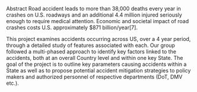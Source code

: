 Abstract
Road accident leads to more than 38,000 deaths every year in crashes on U.S. roadways and an additional 4.4 million injured seriously enough to require medical attention. Economic and societal impact of road crashes costs U.S. approximately $871 billion/year[7].

This project examines accidents occurring across US, over a 4 year period, through a detailed study of features associated with each. Our group followed a multi-phased approach to identify key factors linked to the accidents, both at an overall Country level and within one key State. The goal of the project is to outline key parameters causing accidents within a State as well as to propose potential accident mitigation strategies to policy makers and authorized personnel of respective departments (DoT, DMV etc.).
